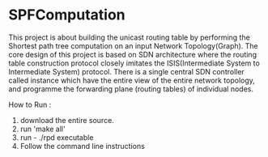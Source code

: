 # SPFComputation
This project is about building the unicast routing table by performing the Shortest path tree computation on an input  Network Topology(Graph). The core design of this project is based on SDN architecture where the routing table construction protocol closely imitates the ISIS(Intermediate System to Intermediate System) protocol. There is a single central SDN controller called instance which have the entire view of the entire network topology, and programme the forwarding plane (routing tables) of individual nodes. 

How to Run :
1. download the entire source.
2. run 'make all'
3. run - ./rpd executable
4. Follow the command line instructions
